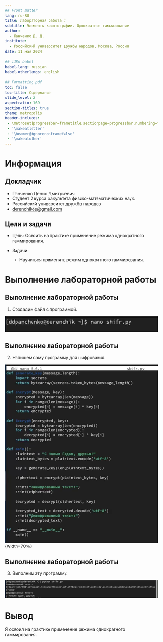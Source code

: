```yaml
---
## Front matter
lang: ru-RU
title: Лабораторная работа 7
subtitle: Элементы криптографии. Однократное гаммирование
author:
  - Панченко Д. Д.
institute:
  - Российский университет дружбы народов, Москва, Россия
date: 11 мая 2024

## i18n babel
babel-lang: russian
babel-otherlangs: english

## Formatting pdf
toc: false
toc-title: Содержание
slide_level: 2
aspectratio: 169
section-titles: true
theme: metropolis
header-includes:
 - \metroset{progressbar=frametitle,sectionpage=progressbar,numbering=fraction}
 - '\makeatletter'
 - '\beamer@ignorenonframefalse'
 - '\makeatother'
---
```


# Информация

## Докладчик

  * Панченко Денис Дмитриевич
  * Студент 2 курса факультета физико-математических наук.
  * Российский университет дружбы народов
  * [derenchikde@gmail.com](mailto:derenchikde@gmail.com)

## Цели и задачи

* Цель:
Освоить на практике применение режима однократного гаммирования.

* Задачи:
  * Научиться применять режим однократного гаммирования.

# Выполнение лабораторной работы

## Выполнение лабораторной работы

1) Создадим файл с программой.

![Файл с программой](image/1.png)

## Выполнение лабораторной работы

2) Напишем саму программу для шифрования.

![Программа](image/2.png){width=70%}

## Выполнение лабораторной работы

3) Выполним эту программу.

![Выполнение программы](image/3.png)

# Вывод

Я освоил на практике применение режима однократного гаммирования.

